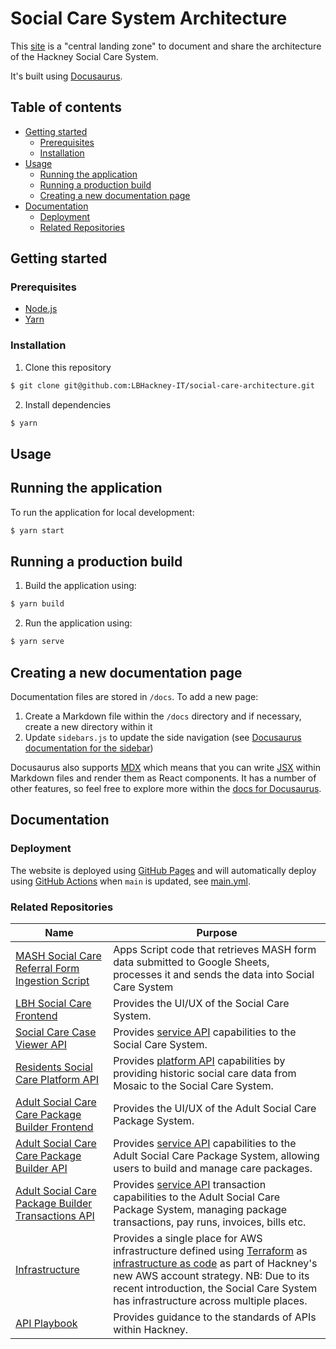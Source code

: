 # Social Care System Architecture

This [site](https://lbhackney-it.github.io/social-care-architecture/) is a "central
landing zone" to document and share the architecture of the Hackney Social Care System.

It's built using [Docusaurus](https://docusaurus.io).

## Table of contents

- [Getting started](#getting-started)
  - [Prerequisites](#prerequisites)
  - [Installation](#installation)
- [Usage](#usage)
  - [Running the application](#running-the-application)
  - [Running a production build](#running-a-production-build)
  - [Creating a new documentation page](#creating-a-new-documentation-page)
- [Documentation](#documentation)
  - [Deployment](#deployment)
  - [Related Repositories](#related-repositories)

## Getting started

### Prerequisites

- [Node.js](nodejs)
- [Yarn](https://classic.yarnpkg.com/en/docs/install)

### Installation

1. Clone this repository

```sh
$ git clone git@github.com:LBHackney-IT/social-care-architecture.git
```

2. Install dependencies

```sh
$ yarn
```

## Usage

## Running the application

To run the application for local development:

```sh
$ yarn start
```

## Running a production build

1. Build the application using:

```sh
$ yarn build
```

2. Run the application using:

```sh
$ yarn serve
```

## Creating a new documentation page

Documentation files are stored in `/docs`. To add a new page:

1. Create a Markdown file within the `/docs` directory and if necessary, create
   a new directory within it
2. Update `sidebars.js` to update the side navigation (see [Docusaurus documentation for the sidebar](https://docusaurus.io/docs/sidebar))

Docusaurus also supports [MDX](https://mdxjs.com) which means that you can write
[JSX](https://reactjs.org/docs/introducing-jsx.html) within Markdown files and
render them as React components. It has a number of other features, so feel free
to explore more within the [docs for Docusaurus](https://docusaurus.io/docs).

## Documentation

### Deployment

The website is deployed using [GitHub Pages](https://pages.github.com) and will
automatically deploy using [GitHub
Actions](https://github.com/features/actions) when `main` is updated, see
[main.yml](.github/workflows/main.yml).

### Related Repositories

| Name | Purpose |
|-|-|
| [MASH Social Care Referral Form Ingestion Script](https://github.com/LBHackney-IT/social-care-referral-form-ingestion) | Apps Script code that retrieves MASH form data submitted to Google Sheets, processes it and sends the data into Social Care System |
| [LBH Social Care Frontend](https://github.com/LBHackney-IT/lbh-social-care-frontend) | Provides the UI/UX of the Social Care System. |
| [Social Care Case Viewer API](https://github.com/LBHackney-IT/social-care-case-viewer-api) | Provides [service API](http://playbook.hackney.gov.uk/API-Playbook/platform_api_vs_service_api#a-service-apis) capabilities to the Social Care System. |
| [Residents Social Care Platform API](https://github.com/LBHackney-IT/residents-social-care-platform-api) | Provides [platform API](http://playbook.hackney.gov.uk/API-Playbook/platform_api_vs_service_api#b-platform-apis) capabilities by providing historic social care data from Mosaic to the Social Care System. |
| [Adult Social Care Care Package Builder Frontend](https://github.com/LBHackney-IT/lbh-adult-social-care-frontend) | Provides the UI/UX of the Adult Social Care Package System. |
| [Adult Social Care Care Package Builder API](https://github.com/LBHackney-IT/lbh-adult-social-care-api) | Provides [service API](http://playbook.hackney.gov.uk/API-Playbook/platform_api_vs_service_api#a-service-apis) capabilities to the Adult Social Care Package System, allowing users to build and manage care packages. |
| [Adult Social Care Package Builder Transactions API](https://github.com/LBHackney-IT/lbh-adult-social-care-transactions-api) | Provides [service API](http://playbook.hackney.gov.uk/API-Playbook/platform_api_vs_service_api#a-service-apis) transaction capabilities to the Adult Social Care Package System, managing package transactions, pay runs, invoices, bills etc. |
| [Infrastructure](https://github.com/LBHackney-IT/infrastructure) | Provides a single place for AWS infrastructure defined using [Terraform](https://www.terraform.io) as [infrastructure as code](https://en.wikipedia.org/wiki/Infrastructure_as_code) as part of Hackney's new AWS account strategy. NB: Due to its recent introduction, the Social Care System has infrastructure across multiple places. |
| [API Playbook](http://playbook.hackney.gov.uk/API-Playbook/) | Provides guidance to the standards of APIs within Hackney. |